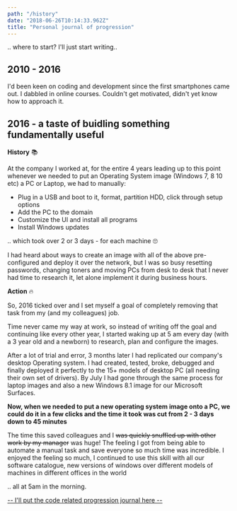 ```yaml
---
path: "/history"
date: "2018-06-26T10:14:33.962Z"
title: "Personal journal of progression"
---
```


<!--
> Do not dwell in the past, do not dream of the future, concentrate the mind on the present moment.
> Buddha
-->
.. where  to start?  I'll just start writing..

## 2010 - 2016

I'd been keen on coding and development since the first smartphones came out.  I dabbled in online courses. Couldn't get motivated, didn't yet know how to approach it.

## 2016 - a taste of buidling something fundamentally useful

**History** &#128218;

At the company I worked at, for the entire 4 years leading up to this point whenever we needed to put an Operating System image (Windows 7, 8 10 etc) a PC or Laptop, we had to manually:

- Plug in a USB and boot to it, format, partition HDD, click through setup options
- Add the PC to the domain
- Customize the UI and install all programs
- Install Windows updates 

.. which took over 2 or 3 days - for each machine 🙄

I had heard about ways to create an image with all of the above pre-configured and deploy it over the network, but I was so busy resetting passwords, changing toners and moving PCs from desk to desk that I never had time to research it, let alone implement it during business hours.

**Action** 	&#128293;

So, 2016 ticked over and I set myself a goal of completely removing that task from my (and my colleagues) job.

Time never came my way at work, so instead of writing off the goal and continuing like every other year, I started waking up at 5 am every day (with a 3 year old and a newborn) to research, plan and configure the images.

After a lot of trial and error, 3 months later I had replicated our company's desktop Operating system. I had created, tested, broke, debugged and finally deployed it perfectly to the 15+ models of desktop PC (all needing their own set of drivers).  By July I had gone through the same process for laptop images and also a new Windows 8.1 image for our Microsoft Surfaces.

**Now, when we needed to put a new operating system image onto a PC, we could do it in a few clicks and the time it took was cut from 2 -  3 days down to 45 minutes**

The time this saved colleagues and I ~~was quickly snuffled up with other work by my manager~~ was huge!  The feeling I got from being able to automate a manual task and save everyone so much time was incredible. I enjoyed the feeling so much, I continued to use this skill with all our software catalogue, new versions of windows over different models of machines in different offices in the world

.. all at 5am in the morning.

<a href="/progressCode">-- I'll put the code related progression journal here --</a>